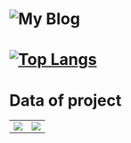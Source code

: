 <!--
**DBUG-DBUG/DBUG-DBUG** is a ✨ _special_ ✨ repository because its `README.md` (this file) appears on your GitHub profile.

Here are some ideas to get you started:

- 🔭 I’m currently working on ...
- 🌱 I’m currently learning ...
- 👯 I’m looking to collaborate on ...
- 🤔 I’m looking for help with ...
- 💬 Ask me about ...
- 📫 How to reach me: ...
- 😄 Pronouns: ...
- ⚡ Fun fact: ...
    -->

# ![My Blog](https://dbug-dbug.github.io/)

# [![Top Langs](https://github-readme-stats.vercel.app/api/top-langs/?username=Christmas&layout=compact)](https://github.com/Christmas/github-readme-stats)

# Data of project

<table>
    <tr>
        <td >
            <center><img src="https://github-readme-stats.vercel.app/api?username=DBUG-DBUG&show_icons=true&hide_border=true&theme=chartreuse-dark" ></center>
        </td>
        <td >
            <center><img src="https://github-readme-stats.vercel.app/api?username=DBUG-DBUG&show_icons=true&hide_border=true&theme=highcontrast" ></center>
        </td>
    </tr>
</table>

